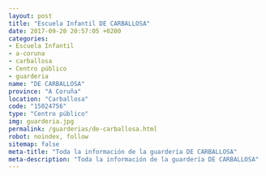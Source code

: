 ```yaml
---
layout: post
title: "Escuela Infantil DE CARBALLOSA"
date: 2017-09-20 20:57:05 +0200
categories:
- Escuela Infantil
- a-coruna
- carballosa
- Centro público
- guarderia
name: "DE CARBALLOSA"
province: "A Coruña"
location: "Carballosa"
code: "15024756"
type: "Centro público"
img: guarderia.jpg
permalink: /guarderias/de-carballosa.html
robot: noindex, follow
sitemap: false
meta-title: "Toda la información de la guardería DE CARBALLOSA"
meta-description: "Toda la información de la guardería DE CARBALLOSA"
---
```

